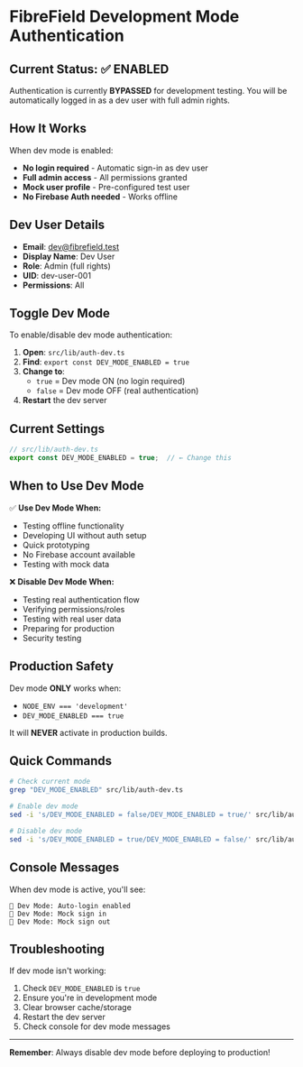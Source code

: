# FibreField Development Mode Authentication

## Current Status: ✅ ENABLED

Authentication is currently **BYPASSED** for development testing. You will be automatically logged in as a dev user with full admin rights.

## How It Works

When dev mode is enabled:
- **No login required** - Automatic sign-in as dev user
- **Full admin access** - All permissions granted
- **Mock user profile** - Pre-configured test user
- **No Firebase Auth needed** - Works offline

## Dev User Details

- **Email**: dev@fibrefield.test
- **Display Name**: Dev User
- **Role**: Admin (full rights)
- **UID**: dev-user-001
- **Permissions**: All

## Toggle Dev Mode

To enable/disable dev mode authentication:

1. **Open**: `src/lib/auth-dev.ts`
2. **Find**: `export const DEV_MODE_ENABLED = true`
3. **Change to**:
   - `true` = Dev mode ON (no login required)
   - `false` = Dev mode OFF (real authentication)
4. **Restart** the dev server

## Current Settings

```typescript
// src/lib/auth-dev.ts
export const DEV_MODE_ENABLED = true;  // ← Change this
```

## When to Use Dev Mode

✅ **Use Dev Mode When:**
- Testing offline functionality
- Developing UI without auth setup
- Quick prototyping
- No Firebase account available
- Testing with mock data

❌ **Disable Dev Mode When:**
- Testing real authentication flow
- Verifying permissions/roles
- Testing with real user data
- Preparing for production
- Security testing

## Production Safety

Dev mode **ONLY** works when:
- `NODE_ENV === 'development'`
- `DEV_MODE_ENABLED === true`

It will **NEVER** activate in production builds.

## Quick Commands

```bash
# Check current mode
grep "DEV_MODE_ENABLED" src/lib/auth-dev.ts

# Enable dev mode
sed -i 's/DEV_MODE_ENABLED = false/DEV_MODE_ENABLED = true/' src/lib/auth-dev.ts

# Disable dev mode  
sed -i 's/DEV_MODE_ENABLED = true/DEV_MODE_ENABLED = false/' src/lib/auth-dev.ts
```

## Console Messages

When dev mode is active, you'll see:
```
🔧 Dev Mode: Auto-login enabled
🔧 Dev Mode: Mock sign in
🔧 Dev Mode: Mock sign out
```

## Troubleshooting

If dev mode isn't working:
1. Check `DEV_MODE_ENABLED` is `true`
2. Ensure you're in development mode
3. Clear browser cache/storage
4. Restart the dev server
5. Check console for dev mode messages

---

**Remember**: Always disable dev mode before deploying to production!